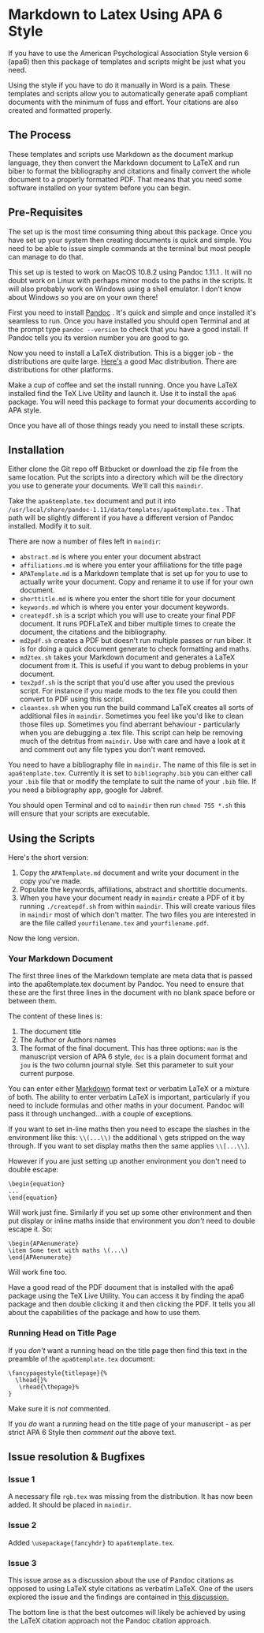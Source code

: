 # Markdown to Latex Using APA 6 Style

If you have to use the American Psychological Association Style version 6 (apa6) then this package of templates and scripts might be just what you need.

Using the style if you have to do it manually in Word is a pain. These templates and scripts allow you to automatically generate apa6 compliant documents with the minimum of fuss and effort. Your citations are also created and formatted properly.

## The Process

These templates and scripts use Markdown as the document markup language, they then convert the Markdown document to LaTeX and run biber to format the bibliography and citations and finally convert the whole document to a properly formatted PDF. That means that you need some software installed on your system before you can begin.

## Pre-Requisites

The set up is the most time consuming thing about this package. Once you have set up your system then creating documents is quick and simple. You need to be able to issue simple commands at the terminal but most people can manage to do that.

This set up is tested to work on MacOS 10.8.2 using Pandoc 1.11.1 . It will no doubt work on Linux with perhaps minor mods to the paths in the scripts. It will also probably work on Windows using a shell emulator. I don't know about Windows so you are on your own there!

First you need to install [Pandoc](http://johnmacfarlane.net/pandoc/installing.html) . It's quick and simple and once installed it's seamless to run. Once you have installed you should open Terminal and at the prompt type `pandoc --version` to check that you have a good install. If Pandoc tells you its version number you are good to go.

Now you need to install a LaTeX distribution. This is a bigger job - the distributions are quite large. [Here's](http://tug.org/mactex/) a good Mac distribution. There are distributions for other platforms.

Make a cup of coffee and set the install running. Once you have LaTeX installed find the TeX Live Utility and launch it. Use it to install the `apa6` package. You will need this package to format your documents according to APA style.

Once you have all of those things ready you need to install these scripts.

## Installation

Either clone the Git repo off Bitbucket or download the zip file from the same location. Put the scripts into a directory which will be the directory you use to generate your documents. We'll call this `maindir`.

Take the `apa6template.tex` document and put it into `/usr/local/share/pandoc-1.11/data/templates/apa6template.tex` . That path will be slightly different if you have a different version of Pandoc installed. Modify it to suit.

There are now a number of files left in `maindir`:

- `abstract.md` is where you enter your document abstract
- `affiliations.md` is where you enter your affiliations for the title page
- `APATemplate.md` is a Markdown template that is set up for you to use to actually write your document. Copy and rename it to use if for your own document.
- `shorttitle.md` is where you enter the short title for your document
- `keywords.md` which is where you enter your document keywords.
- `createpdf.sh` is a script which you will use to create your final PDF document. It runs PDFLaTeX and biber multiple times to create the document, the citations and the bibliography.
- `md2pdf.sh` creates a PDF but doesn't run multiple passes or run biber. It is for doing a quick document generate to check formatting and maths.
- `md2tex.sh` takes your Markdown document and generates a LaTeX document from it. This is useful if you want to debug problems in your document.
- `tex2pdf.sh` is the script that you'd use after you used the previous script. For instance if you made mods to the tex file you could then convert to PDF using this script.
- `cleantex.sh` when you run the build command LaTeX creates all sorts of additional files in `maindir`. Sometimes you feel like you'd like to clean those files up. Sometimes you find aberrant behaviour - particularly when you are debugging a .tex file. This script can help be removing much of the detritus from `maindir`. Use with care and have a look at it and comment out any file types you don't want removed.

You need to have a bibliography file in `maindir`. The name of this file is set in `apa6template.tex`. Currently it is set to `bibliography.bib` you can either call your `.bib` file that or modify the template to suit the name of your `.bib` file. If you need a bibliography app, google for Jabref.

You should open Terminal and cd to `maindir` then run `chmod 755 *.sh` this will ensure that your scripts are executable.

## Using the Scripts

Here's the short version:

1. Copy the `APATemplate.md` document and write your document in the copy you've made.
1. Populate the keywords, affiliations, abstract and shorttitle documents.
1. When you have your document ready in `maindir` create a PDF of it by running `./createpdf.sh` from within `maindir`. This will create various files in `maindir` most of which don't matter. The two files you are interested in are the file called `yourfilename.tex` and `yourfilename.pdf`.

Now the long version.

### Your Markdown Document

The first three lines of the Markdown template are meta data that is passed into the apa6template.tex document by Pandoc. You need to ensure that these are the first three lines in the document with no blank space before or between them.

The content of these lines is:

1. The document title
1. The Author or Authors names
1. The format of the final document. This has three options: `man` is the manuscript version of APA 6 style, `doc` is a plain document format and `jou` is the two column journal style. Set this parameter to suit your current purpose.

You can enter either [Markdown](http://code.ahren.org/markdown-cheatsheet) format text or verbatim LaTeX or a mixture of both. The ability to enter verbatim LaTeX is important, particularly if you need to include formulas and other maths in your document. Pandoc will pass it through unchanged...with a couple of exceptions.

If you want to set in-line maths then you need to escape the slashes in the environment like this: `\\(...\\)` the additional `\` gets stripped on the way through. If you want to set display maths then the same applies `\\[...\\]`.

However if you are just setting up another environment you don't need to double escape:

	\begin{equation}
	...
	\end{equation}

Will work just fine. Similarly if you set up some other environment and then put display or inline maths inside that environment you *don't* need to double escape it. So:

	\begin{APAenumerate}
	\item Some text with maths \(...\)
	\end{APAenumerate}

Will work fine too.

Have a good read of the PDF document that is installed with the apa6 package using the TeX Live Utility. You can access it by finding the apa6 package and then double clicking it and then clicking the PDF. It tells you all about the capabilities of the package and how to use them.

### Running Head on Title Page

If you *don't* want a running head on the title page then find this text in the preamble of the `apa6template.tex` document:

	
	\fancypagestyle{titlepage}{%
	  \lhead{}%
	   \rhead{\thepage}%
	}

Make sure it is *not* commented.

If you *do* want a running head on the title page of your manuscript - as per strict APA 6 Style then *comment out* the above text.

## Issue resolution & Bugfixes

### Issue 1

A necessary file `rgb.tex` was missing from the distribution. It has now been added. It should be placed in `maindir`.

### Issue 2

Added `\usepackage{fancyhdr}` to `apa6template.tex`.

### Issue 3

This issue arose as a discussion about the use of Pandoc citations as opposed to using LaTeX style citations as verbatim LaTeX. One of the users explored the issue and the findings are contained in [this discussion.](https://bitbucket.org/zuline/md2latex/issue/3/pandoc-citations-not-supported)

The bottom line is that the best outcomes will likely be achieved by using the LaTeX citation approach not the Pandoc citation approach.

